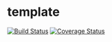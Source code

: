 # template
[![Build Status](https://secure.travis-ci.org/alex-tark/template.png?branch=master)](https://travis-ci.org/alex-tark/template)
[![Coverage Status](https://coveralls.io/repos/alex-tark/template/badge.svg?branch=master)](https://coveralls.io/r/alex-tark/template/?branch=master)
